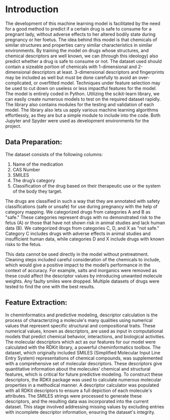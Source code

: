 # Introduction
The development of this machine learning model is facilitated by the need for a good method to predict if a certain drug is safe to consume for a pregnant lady, without adverse effects to her altered bodily state during pregnancy or her foetus. The idea behind this model is that chemicals of similar structures and properties carry similar characteristics in similar environments. By training the model on drugs whose structures, and chemical descriptors are well known, we can (through this ideology) also predict whether a drug is safe to consume or not. 
The dataset used should contain a sizeable portion of chemicals with 1-dimensional and 2-dimensional descriptors at least. 3-dimensional descriptors and fingerprints may be included as well but must be done carefully to avoid an over-complicated, or overfitted model. Techniques under feature selection may be used to cut down on useless or less impactful features for the model. 
The model is entirely coded in Python. Utilizing the scikit-learn library, we can easily create numerous models to test on the required dataset rapidly. The library also contains modules for the testing and validation of each model. The library also lets us apply various machine learning algorithms effortlessly, as they are but a simple module to include into the code. Both Jupyter and Spyder were used as development environments for the project.

## Data Preparation:
The dataset consists of the following columns:
1.	Name of the medication
2.	CAS Number
3.	SMILES
4.	The drug’s category
5.	Classification of the drug based on their therapeutic use or the system of the body they target.

The drugs are classified in such a way that they are annotated with safety classifications (safe or unsafe) for use during pregnancy with the help of category mapping. 
We categorized drugs from categories A and B as "safe." These categories represent drugs with no demonstrated risk to the fetus (A) or those that have not shown risk in animal studies and lack human data (B).
We categorized drugs from categories C, D, and X as "not safe." Category C includes drugs with adverse effects in animal studies and insufficient human data, while categories D and X include drugs with known risks to the fetus.

This data cannot be used directly in the model without pretreatment. Cleaning steps included careful consideration of the chemicals to include, which would give a positive impact to the model’s performance in the context of accuracy. For example, salts and inorganics were removed as these could affect the descriptor values by introducing unwanted molecule weights. Any faulty smiles were dropped. Multiple datasets of drugs were tested to find the one with the best results.

## Feature Extraction:
In cheminformatics and predictive modeling, descriptor calculation is the process of characterizing a molecule's many qualities using numerical values that represent specific structural and compositional traits. These numerical values, known as descriptors, are used as input in computational models that predict chemical behavior, interactions, and biological activities.
The molecular descriptors which act as our features for our model were calculated with the RDKit library, a powerful cheminformatics toolbox. The dataset, which originally included SMILES (Simplified Molecular Input Line Entry System) representations of chemical compounds, was supplemented with a comprehensive set of molecular descriptors. These descriptors give quantitative information about the molecules' chemical and structural features, which is critical for future predictive modeling.
To construct these descriptors, the RDKit package was used to calculate numerous molecular properties in a methodical manner. A descriptor calculator was populated with all RDKit descriptors to ensure a full depiction of each molecule's attributes. The SMILES strings were processed to generate these descriptors, and the resulting data was incorporated into the current dataset. This stage involved addressing missing values by excluding entries with incomplete descriptor information, ensuring the dataset's integrity.

